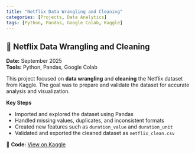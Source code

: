```yaml
---
title: "Netflix Data Wrangling and Cleaning"
categories: [Projects, Data Analytics]
tags: [Python, Pandas, Google Colab, Kaggle]
---
```


## 🧩 Netflix Data Wrangling and Cleaning 
**Date:** September 2025  
**Tools:** Python, Pandas, Google Colab  

This project focused on **data wrangling** and **cleaning** the Netflix dataset from Kaggle. 
The goal was to prepare and validate the dataset for accurate analysis and visualization.

**Key Steps**
- Imported and explored the dataset using Pandas  
- Handled missing values, duplicates, and inconsistent formats  
- Created new features such as `duration_value` and `duration_unit`  
- Validated and exported the cleaned dataset as `netflix_clean.csv`

🔗 **Code:** [View on Kaggle](https://www.kaggle.com/code/carolinemurithi/caroline-murithi-cs-da02-25052)


